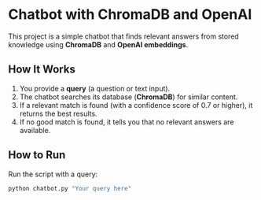 # Chatbot with ChromaDB and OpenAI  

This project is a simple chatbot that finds relevant answers from stored knowledge using **ChromaDB** and **OpenAI embeddings**.  

## How It Works  
1. You provide a **query** (a question or text input).  
2. The chatbot searches its database (**ChromaDB**) for similar content.  
3. If a relevant match is found (with a confidence score of 0.7 or higher), it returns the best results.  
4. If no good match is found, it tells you that no relevant answers are available.  

## How to Run  
Run the script with a query:  
```sh
python chatbot.py "Your query here"

